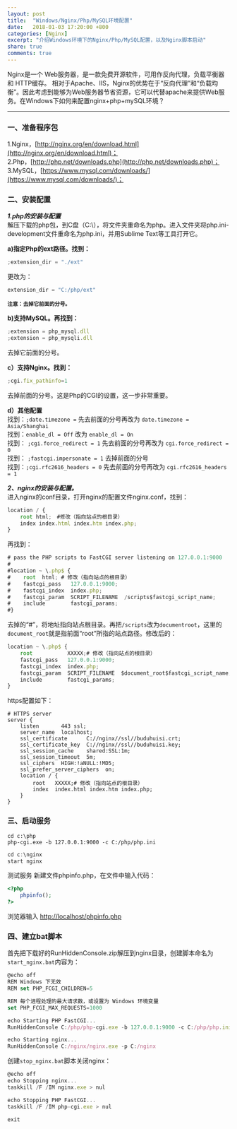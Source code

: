```yaml
---
layout: post
title:  "Windows/Nginx/Php/MySQL环境配置"
date:   2018-01-03 17:20:00 +800
categories: [Nginx]
excerpt: "介绍Windows环境下的Nginx/Php/MySQL配置，以及Nginx脚本启动"
share: true
comments: true
---
```

Nginx是一个 Web服务器，是一款免费开源软件，可用作反向代理，负载平衡器和 HTTP缓存。
相对于Apache、IIS，Nginx的优势在于“反向代理”和“负载均衡”。因此考虑到能够为Web服务器节省资源，它可以代替apache来提供Web服务。在Windows下如何来配置nginx+php+mySQL环境？

<!--more-->
---
### 一、准备程序包
1.Nginx，[http://nginx.org/en/download.html](http://nginx.org/en/download.html)；  
2.Php，[http://php.net/downloads.php](http://php.net/downloads.php)；  
3.MySQL，[https://www.mysql.com/downloads/](https://www.mysql.com/downloads/)；  


### 二、安装配置
***1.php的安装与配置***  
解压下载的php包，到C盘（C:\），将文件夹重命名为php。进入文件夹将php.ini-development文件重命名为php.ini，并用Sublime Text等工具打开它。  

**a)指定Php的ext路径。找到：**
~~~ JavaScript
;extension_dir = "./ext"
~~~
更改为：
~~~ JavaScript
extension_dir = "C:/php/ext"
~~~
**`注意：去掉它前面的分号。`**  

**b)支持MySQL。再找到：**
~~~ JavaScript
;extension = php_mysql.dll 
;extension = php_mysqli.dll
~~~
去掉它前面的分号。  

**c）支持Nginx。找到：**
~~~ JavaScript
;cgi.fix_pathinfo=1
~~~
去掉前面的分号。这是Php的CGI的设置，这一步非常重要。  

**d）其他配置**  
找到：`;date.timezone =` 先去前面的分号再改为 `date.timezone = Asia/Shanghai`  
找到：`enable_dl = Off` 改为 `enable_dl = On`  
找到： `;cgi.force_redirect = 1` 先去前面的分号再改为 `cgi.force_redirect = 0`  
找到： `;fastcgi.impersonate = 1` 去掉前面的分号  
找到：`;cgi.rfc2616_headers = 0` 先去前面的分号再改为 `cgi.rfc2616_headers = 1`  

***2、nginx的安装与配置。***  
进入nginx的conf目录，打开nginx的配置文件nginx.conf，找到：
~~~ JavaScript
location / {
    root html;　#修改（指向站点的根目录）
    index index.html index.htm index.php; 
}
~~~
再找到：
~~~ JavaScript
# pass the PHP scripts to FastCGI server listening on 127.0.0.1:9000
#
#location ~ \.php$ {
#    root  html; # 修改（指向站点的根目录）
#    fastcgi_pass   127.0.0.1:9000;
#    fastcgi_index  index.php;
#    fastcgi_param  SCRIPT_FILENAME  /scripts$fastcgi_script_name;
#    include        fastcgi_params;
#}
~~~
去掉的“#”，将地址指向站点根目录。再把`/scripts`改为`documentroot`，这里的 `document_root`就是指前面“root”所指的站点路径。修改后的：
~~~ JavaScript
location ~ \.php$ {
    root           XXXXX;# 修改（指向站点的根目录）
    fastcgi_pass   127.0.0.1:9000;
    fastcgi_index  index.php;
    fastcgi_param  SCRIPT_FILENAME  $document_root$fastcgi_script_name;
    include        fastcgi_params;
}
~~~
https配置如下：
~~~ dos
# HTTPS server
server {
    listen       443 ssl;
    server_name  localhost;
    ssl_certificate      C://nginx//ssl//buduhuisi.crt;
    ssl_certificate_key  C://nginx//ssl//buduhuisi.key;
    ssl_session_cache    shared:SSL:1m;
    ssl_session_timeout  5m;
    ssl_ciphers  HIGH:!aNULL:!MD5;
    ssl_prefer_server_ciphers  on;
    location / {
        root   XXXXX;# 修改（指向站点的根目录）
        index  index.html index.htm index.php;
    }
}
~~~

### 三、启动服务
~~~ dos
cd c:\php
php-cgi.exe -b 127.0.0.1:9000 -c C:/php/php.ini
~~~
~~~ JavaScript
cd c:\nginx
start nginx
~~~
测试服务
新建文件phpinfo.php，在文件中输入代码：
~~~ php
<?php
    phpinfo();
?>
~~~
浏览器输入 [http://localhost/phpinfo.php](http://localhost/phpinfo.php)

### 四、建立bat脚本
首先把下载好的RunHiddenConsole.zip解压到nginx目录，创建脚本命名为`start_nginx.bat`内容为：
~~~ JavaScript
@echo off
REM Windows 下无效
REM set PHP_FCGI_CHILDREN=5

REM 每个进程处理的最大请求数，或设置为 Windows 环境变量
set PHP_FCGI_MAX_REQUESTS=1000

echo Starting PHP FastCGI...
RunHiddenConsole C:/php/php-cgi.exe -b 127.0.0.1:9000 -c C:/php/php.ini

echo Starting nginx...
RunHiddenConsole C:/nginx/nginx.exe -p C:/nginx
~~~
创建`stop_nginx.bat`脚本关闭nginx：
~~~ JavaScript
@echo off
echo Stopping nginx...
taskkill /F /IM nginx.exe > nul

echo Stopping PHP FastCGI...
taskkill /F /IM php-cgi.exe > nul

exit
~~~

[jekyll]:      http://jekyllrb.com
[jekyll-gh]:   https://github.com/jekyll/jekyll
[jekyll-help]: https://github.com/jekyll/jekyll-help
